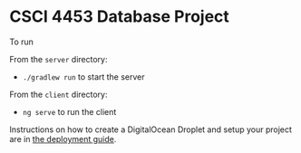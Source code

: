 # CSCI 4453 Database Project

To run

From the `server` directory:

- `./gradlew run` to start the server

From the `client` directory:

- `ng serve` to run the client


Instructions on how to create a DigitalOcean Droplet and setup your project are in [the deployment guide](DEPLOYMENT.md).

